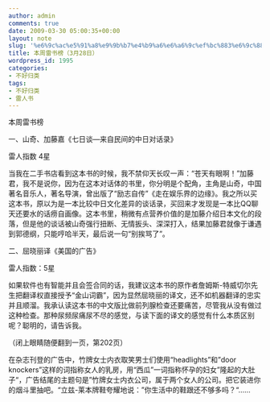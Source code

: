 ```yaml
---
author: admin
comments: true
date: 2009-03-30 05:00:35+00:00
layout: note
slug: '%e6%9c%ac%e5%91%a8%e9%9b%b7%e4%b9%a6%e6%a6%9c%ef%bc%883%e6%9c%8828%e6%97%a5%ef%bc%89'
title: 本周雷书榜（3月28日）
wordpress_id: 1995
categories:
- 不好归类
tags:
- 不好归类
- 雷人书
---
```


本周雷书榜 

一、山奇、加藤嘉《七日谈—来自民间的中日对话录》

雷人指数 4星

当我在二手书店看到这本书的时候，我不禁仰天长叹一声：“苍天有眼啊！”加藤君，我不是说你，因为在这本对话体的书里，你分明是个配角，主角是山奇，中国著名音乐人，著名导演，曾出版了“励志自传”《走在娱乐界的边缘》。我之所以买这本书，原以为是一本比较中日文化差异的谈话录，买回来才发现是一本比QQ聊天还要水的话痨自画像。这本书里，稍微有点营养价值的是加藤介绍日本文化的段落，但是他的谈话被山奇强行扭断、无情扳头、深深打入，结果加藤君就像于谦遇到郭德纲，只能哼哈半天，最后说一句“别挨骂了”。

二、屈晓丽译《美国的广告》

雷人指数：5星

如果软件也有智能并且会签合同的话，我建议这本书的原作者詹姆斯-特威切尔先生把翻译权直接授予“金山词霸”，因为显然屈晓丽的译文，还不如机器翻译的忠实并且顺溜。我承认读这本书的中文版比做前列腺检查还要痛苦，尽管我从没有做过这种检查。那种尿频尿痛尿不尽的感觉，与读下面的译文的感觉有什么本质区别呢？聪明的，请告诉我。

（闭上眼睛随便翻到一页，第202页）

在杂志刊登的广告中，竹牌女士内衣取笑男士们使用“headlights”和”door knockers”这样的词指称女人的乳房，用“西瓜”一词指称怀孕的妇女”隆起的大肚子“，广告结尾的主题句是”竹牌女士内衣公司，属于两个女人的公司。把它装进你的烟斗里抽吧。“立兹-莱本牌鞋夸耀地说：”你生活中的鞋跟还不够多吗？“……
